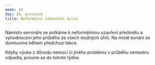 ```yaml
---
week: 14
day: 19. prosince
title: Neformální zakončení kurzu
---
```

Namísto semináře se potkáme k neformálnímu uzavření předmětu a vyhodnocení jeho průběhu ze všech možných úhlů. Na místě konání se domluvíme během předchozí lekce.

Kdyby výuka z důvodu nemoci či jiného problému v průběhu semestru odpadla, posune se do tohoto týdne.
